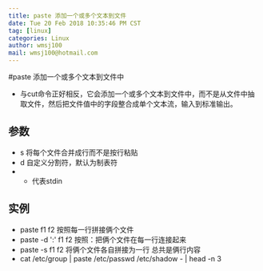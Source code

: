 ```yaml
---
title: paste 添加一个或多个文本到文件 
date: Tue 20 Feb 2018 10:35:46 PM CST
tag: [linux]
categories: Linux
author: wmsj100
mail: wmsj100@hotmail.com
---
```


#paste 添加一个或多个文本到文件中

- 与cut命令正好相反，它会添加一个或多个文本到文件中，而不是从文件中抽取文件，然后把文件值中的字段整合成单个文本流，输入到标准输出。

## 参数
- s 将每个文件合并成行而不是按行粘贴
- d 自定义分割符，默认为制表符
- - 代表stdin

## 实例
- paste f1 f2 按照每一行拼接俩个文件
- paste -d ':' f1 f2 按照：把俩个文件在每一行连接起来
- paste -s f1 f2 将俩个文件各自拼接为一行  总共是俩行内容
- cat /etc/group | paste /etc/passwd /etc/shadow - | head -n 3
